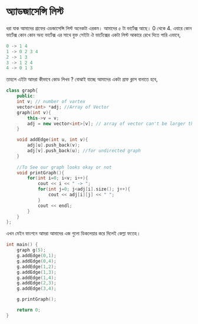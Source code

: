 # অ্যাডজাসেন্সি লিস্ট

ধরা যাক আমাদের গ্রাফের এডজাসেন্সি লিস্ট অনেকটা এরকম। আমাদের ৫ টা ভার্টেক্স আছে। 0 থেকে 4. এবারে কোন ভার্টেক্স কোন কোন অন্য ভার্টেক্স এর সাথে যুক্ত সেইটা ঐ ভার্টেক্সের একটা লিস্ট আকারে রেখে দিতে পারি এভাবে,&#x20;

```cpp
0 -> 1 4 
1 -> 0 2 3 4 
2 -> 1 3 
3 -> 1 2 4 
4 -> 0 1 3 
```

তাহলে এইটা আমরা কীভাবে কোড লিখব ? বোঝাই যাচ্ছে আমাদের একটা গ্রাফ ক্লাস বানাতে হবে,

```cpp
class graph{
    public:
    int v; // number of vartex
    vector<int> *adj; //Array of Vector
    graph(int v){
        this->v = v;
        adj = new vector<int>[v]; // array of vector can't be larger than n(V)
    }

    void addEdge(int u, int v){
        adj[u].push_back(v);
        adj[v].push_back(u); //for undirected graph
    }
    
    //To See our graph looks okay or not
    void printGraph(){
        for(int i=0; i<v; i++){
            cout << i << " -> ";
            for(int j=0; j<adj[i].size(); j++){
                cout << adj[i][j] << " ";
            }
            cout << endl;
        }
    }
};
```

এখন মেইন ফাংশনে আমরা আমাদের এজ গুলো ডিকলেয়ার করে দিলেই কেল্লা ফতেহ।

```cpp
int main() {
    graph g(5);
    g.addEdge(0,1);
    g.addEdge(0,4);
    g.addEdge(1,2);
    g.addEdge(1,3);
    g.addEdge(1,4);
    g.addEdge(2,3);
    g.addEdge(3,4);

    g.printGraph();

    return 0;
}
```
